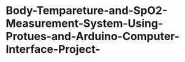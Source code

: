 # Body-Tempareture-and-SpO2-Measurement-System-Using-Protues-and-Arduino-Computer-Interface-Project-